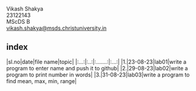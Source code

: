 

Vikash Shakya   
23122143   
MScDS B  
vikash.shakya@msds.christuniversity.in
## index
|sl.no|date|file name|topic|
|:...:|:..:|:.......:|:...:|
|1.|23-08-23|lab01|write a program to enter name and push it to github|
|2.|29-08-23|lab02|write a program to print number in words|
|3.|31-08-23|lab03|write a program to find mean, max, min, range|